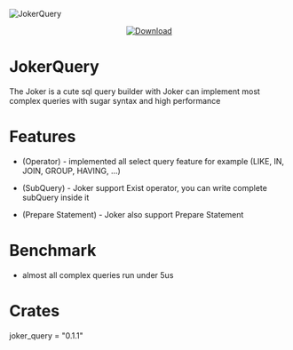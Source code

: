 ![JokerQuery](https://github.com/Rustixir/joker/blob/main/logo.png)

<div align="center">
  <!-- Downloads -->
  <a href="https://crates.io/crates/joker_query">
    <img src="https://img.shields.io/crates/d/joker_query.svg?style=flat-square"
      alt="Download" />
  </a>
</div>


# JokerQuery

The Joker is a cute sql query builder
with Joker can implement most complex queries with sugar syntax and high performance

# Features

- (Operator) - implemented all select query feature for example (LIKE, IN, JOIN, GROUP, HAVING, ...)

- (SubQuery) - Joker support Exist operator, you can write complete subQuery inside it

- (Prepare Statement) - Joker also support Prepare Statement


# Benchmark 
- almost all complex queries run under 5us

# Crates
joker_query = "0.1.1"
